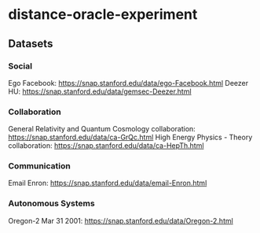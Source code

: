 # distance-oracle-experiment

## Datasets

### Social

Ego Facebook: https://snap.stanford.edu/data/ego-Facebook.html
Deezer HU: https://snap.stanford.edu/data/gemsec-Deezer.html

### Collaboration

General Relativity and Quantum Cosmology collaboration: https://snap.stanford.edu/data/ca-GrQc.html
High Energy Physics - Theory collaboration: https://snap.stanford.edu/data/ca-HepTh.html

### Communication

Email Enron: https://snap.stanford.edu/data/email-Enron.html

### Autonomous Systems

Oregon-2 Mar 31 2001: https://snap.stanford.edu/data/Oregon-2.html
